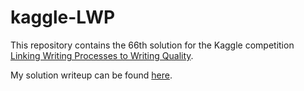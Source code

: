 # kaggle-LWP

This repository contains the 66th solution for the Kaggle competition [Linking Writing Processes to Writing Quality](https://www.kaggle.com/competitions/linking-writing-processes-to-writing-quality).

My solution writeup can be found [here](https://www.kaggle.com/competitions/linking-writing-processes-to-writing-quality/discussion/466946).
